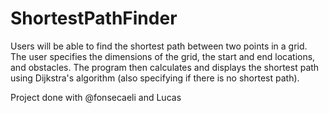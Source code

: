 ShortestPathFinder
===================
Users will be able to find the shortest path between two points in a grid. 
The user specifies the dimensions of the grid, the start and end locations, and obstacles. 
The program then calculates and displays the shortest path using Dijkstra's algorithm (also specifying if there is no shortest path).

Project done with @fonsecaeli and Lucas


